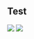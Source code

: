 ## Test


<img src="http://latex.codecogs.com/svg.latex?y_{\beta}(x)=\beta_0+\beta_1x_1+\beta_2x_2+..." border="0"/>


<img src="http://latex.codecogs.com/svg.latex?J(\theta)=\frac{1}{2}\sum_{i=1}^{m}(h_{\theta}(x^{(i)})-y^{(i)})^2"  />
